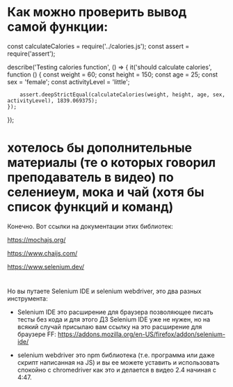 # Как можно проверить вывод самой функции:

const calculateCalories = require('../calories.js');
const assert = require('assert');

describe('Testing calories function', () => {
    it('should calculate calories', function () {
        const weight = 60;
        const height = 150;
        const age = 25;
        const sex = 'female';
        const activityLevel = 'little';

        assert.deepStrictEqual(calculateCalories(weight, height, age, sex, activityLevel), 1839.069375);
    });
});

# хотелось бы дополнительные материалы (те о которых говорил преподаватель в видео) по селениеум, мока и чай (хотя бы список функций и команд)
Конечно. Вот ссылки на документации этих библиотек:

https://mochajs.org/

https://www.chaijs.com/

https://www.selenium.dev/

#
Но вы путаете Selenium IDE и selenium webdriver, это два разных инструмента:

- Selenium IDE это расширение для браузера позволяющее писать тесты без кода и для этого ДЗ Selenium IDE уже не нужен, но на всякий случай присылаю вам ссылку на это расширение для браузере FF:
https://addons.mozilla.org/en-US/firefox/addon/selenium-ide/

- selenium webdriver это npm библиотека (т.е. программа или даже скрипт написанная на JS) и вы ее можете уставить и использовать спокойно с chromedriver как это и делается в видео 2.4 начиная с 4:47.
